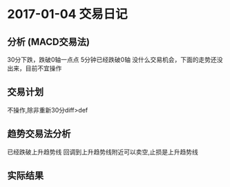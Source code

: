 # 2017-01-04 交易日记


## 分析 (MACD交易法) 
  30分下跌，跌破0轴一点点
  5分钟已经跌破0轴
  没什么交易机会，下面的走势还没出来，目前不宜操作

## 交易计划
  不操作,除非重新30分diff>def

## 趋势交易法分析
  已经跌破上升趋势线
  回调到上升趋势线附近可以卖空,止损是上升趋势线



## 实际结果




